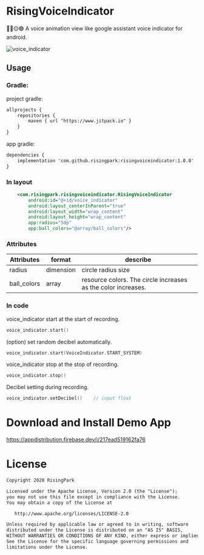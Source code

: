 # RisingVoiceIndicator

🔵🔴🟡🟢 A voice animation view like google assistant voice indicator for android.

![voice_indicator](https://user-images.githubusercontent.com/62924824/82965941-98acdb80-a004-11ea-9476-4bb8fab6fe80.gif)

## Usage

### Gradle:
project gradle:
```xml
allprojects {
    repositories {
        maven { url "https://www.jitpack.io" }
    }
}
```
app gradle:
```xml
dependencies {
    implementation 'com.github.risingpark:risingvoiceindicator:1.0.0'
}
```


### In layout
```xml
    <com.risingpark.risingvoiceindicator.RisingVoiceIndicator
        android:id="@+id/voice_indicator"
        android:layout_centerInParent="true"
        android:layout_width="wrap_content"
        android:layout_height="wrap_content"
        app:radius="5dp"
        app:ball_colors="@array/ball_colors"/>
```
### Attributes
|Attributes|format|describe
|---|---|---|
|radius|dimension| circle radius size
|ball_colors|array| resource colors. The circle increases as the color increases.

### In code

voice_indicator start at the start of recording.
```kotlin
voice_indicator.start()
```

(option) set random decibel automatically.
```kotlin
voice_indicator.start(VoiceIndicator.START_SYSTEM)
```

voice_indicator stop at the stop of recording.
```kotlin
voice_indicator.stop()
```

Decibel setting during recording.
```kotlin
voice_indicator.setDecibel()    // input float
```

# Download and Install Demo App

https://appdistribution.firebase.dev/i/217ead519162fa76

# License
```xml
Copyright 2020 RisingPark

Licensed under the Apache License, Version 2.0 (the "License");
you may not use this file except in compliance with the License.
You may obtain a copy of the License at

   http://www.apache.org/licenses/LICENSE-2.0

Unless required by applicable law or agreed to in writing, software
distributed under the License is distributed on an "AS IS" BASIS,
WITHOUT WARRANTIES OR CONDITIONS OF ANY KIND, either express or implied.
See the License for the specific language governing permissions and
limitations under the License.
```
